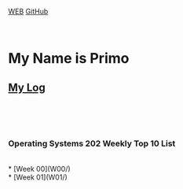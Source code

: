 ---
---

[WEB](https://primogu.github.io/os202/)
[GitHub](https://github.com/primogu/os202/)

<br>

# My Name is Primo

## [My Log](TXT/mylog.txt)
<br>
<br>
<br>

### Operating Systems 202 Weekly Top 10 List
<br>
* [Week 00](W00/) <br>
* [Week 01](W01/)

